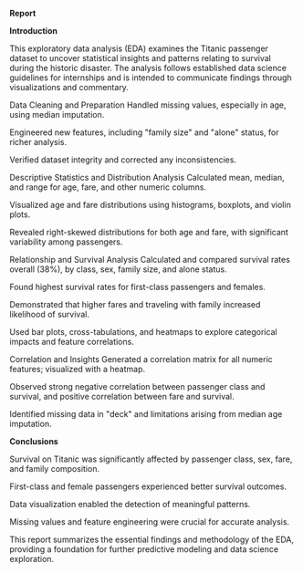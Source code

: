 **Report**


**Introduction**


This exploratory data analysis (EDA) examines the Titanic passenger dataset to uncover statistical insights and patterns relating to survival during the historic disaster. The analysis follows established data science guidelines for internships and is intended to communicate findings through visualizations and commentary.

Data Cleaning and Preparation
Handled missing values, especially in age, using median imputation.

Engineered new features, including "family size" and "alone" status, for richer analysis.

Verified dataset integrity and corrected any inconsistencies.

Descriptive Statistics and Distribution Analysis
Calculated mean, median, and range for age, fare, and other numeric columns.

Visualized age and fare distributions using histograms, boxplots, and violin plots.

Revealed right-skewed distributions for both age and fare, with significant variability among passengers.

Relationship and Survival Analysis
Calculated and compared survival rates overall (38%), by class, sex, family size, and alone status.

Found highest survival rates for first-class passengers and females.

Demonstrated that higher fares and traveling with family increased likelihood of survival.

Used bar plots, cross-tabulations, and heatmaps to explore categorical impacts and feature correlations.

Correlation and Insights
Generated a correlation matrix for all numeric features; visualized with a heatmap.

Observed strong negative correlation between passenger class and survival, and positive correlation between fare and survival.

Identified missing data in "deck" and limitations arising from median age imputation.

**Conclusions**


Survival on Titanic was significantly affected by passenger class, sex, fare, and family composition.

First-class and female passengers experienced better survival outcomes.

Data visualization enabled the detection of meaningful patterns.

Missing values and feature engineering were crucial for accurate analysis.

This report summarizes the essential findings and methodology of the EDA, providing a foundation for further predictive modeling and data science exploration.

